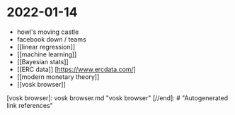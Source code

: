 # 2022-01-14
- howl's moving castle
- facebook down / teams
- [[linear regression]]
- [[machine learning]]
- [[Bayesian stats]]
- [[ERC data]] [https://www.ercdata.com/]
- [[modern monetary theory]]
- [[vosk browser]]

[//begin]: # "Autogenerated link references for markdown compatibility"
[vosk browser]: vosk browser.md "vosk browser"
[//end]: # "Autogenerated link references"


